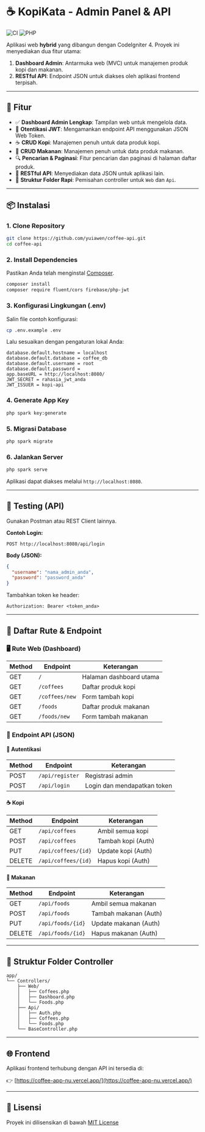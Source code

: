 
# ☕ KopiKata - Admin Panel & API

![CI](https://img.shields.io/badge/CodeIgniter-4-orange) ![PHP](https://img.shields.io/badge/PHP-8.2-blue)

Aplikasi web **hybrid** yang dibangun dengan CodeIgniter 4. Proyek ini menyediakan dua fitur utama:
1.  **Dashboard Admin**: Antarmuka web (MVC) untuk manajemen produk kopi dan makanan.
2.  **RESTful API**: Endpoint JSON untuk diakses oleh aplikasi frontend terpisah.

---

## 🚀 Fitur

- ✅ **Dashboard Admin Lengkap**: Tampilan web untuk mengelola data.
- 🔐 **Otentikasi JWT**: Mengamankan endpoint API menggunakan JSON Web Token.
- ☕ **CRUD Kopi**: Manajemen penuh untuk data produk kopi.
- 🍔 **CRUD Makanan**: Manajemen penuh untuk data produk makanan.
- 🔍 **Pencarian & Paginasi**: Fitur pencarian dan paginasi di halaman daftar produk.
- 📡 **RESTful API**: Menyediakan data JSON untuk aplikasi lain.
- 🧩 **Struktur Folder Rapi**: Pemisahan controller untuk `Web` dan `Api`.

---

## 📦 Instalasi

### 1. Clone Repository
```bash
git clone https://github.com/yuiawen/coffee-api.git
cd coffee-api
```

### 2. Install Dependencies

Pastikan Anda telah menginstal [Composer](https://getcomposer.org/).

```bash
composer install
composer require fluent/cors firebase/php-jwt
```

### 3. Konfigurasi Lingkungan (.env)

Salin file contoh konfigurasi:

```bash
cp .env.example .env
```

Lalu sesuaikan dengan pengaturan lokal Anda:

```dotenv
database.default.hostname = localhost
database.default.database = coffee_db
database.default.username = root
database.default.password = 
app.baseURL = http://localhost:8080/
JWT_SECRET = rahasia_jwt_anda
JWT_ISSUER = kopi-api
```

### 4. Generate App Key

```bash
php spark key:generate
```

### 5. Migrasi Database

```bash
php spark migrate
```

### 6. Jalankan Server

```bash
php spark serve
```

Aplikasi dapat diakses melalui `http://localhost:8080`.

---

## 🧪 Testing (API)

Gunakan Postman atau REST Client lainnya.

**Contoh Login:**
```
POST http://localhost:8080/api/login
```

**Body (JSON):**
```json
{
  "username": "nama_admin_anda",
  "password": "password_anda"
}
```

Tambahkan token ke header:
```
Authorization: Bearer <token_anda>
```

---

## 🔀 Daftar Rute & Endpoint

### 🖥️ Rute Web (Dashboard)

| Method | Endpoint         | Keterangan                    |
|--------|------------------|-------------------------------|
| GET    | `/`              | Halaman dashboard utama       |
| GET    | `/coffees`       | Daftar produk kopi            |
| GET    | `/coffees/new`   | Form tambah kopi              |
| GET    | `/foods`         | Daftar produk makanan         |
| GET    | `/foods/new`     | Form tambah makanan           |

### 📡 Endpoint API (JSON)

#### 🔐 Autentikasi

| Method | Endpoint         | Keterangan                     |
|--------|------------------|--------------------------------|
| POST   | `/api/register`  | Registrasi admin               |
| POST   | `/api/login`     | Login dan mendapatkan token    |

#### ☕ Kopi

| Method | Endpoint             | Keterangan                     |
|--------|----------------------|--------------------------------|
| GET    | `/api/coffees`       | Ambil semua kopi               |
| POST   | `/api/coffees`       | Tambah kopi (Auth)             |
| PUT    | `/api/coffees/{id}`  | Update kopi (Auth)             |
| DELETE | `/api/coffees/{id}`  | Hapus kopi (Auth)              |

#### 🍔 Makanan

| Method | Endpoint             | Keterangan                     |
|--------|----------------------|--------------------------------|
| GET    | `/api/foods`         | Ambil semua makanan            |
| POST   | `/api/foods`         | Tambah makanan (Auth)          |
| PUT    | `/api/foods/{id}`    | Update makanan (Auth)          |
| DELETE | `/api/foods/{id}`    | Hapus makanan (Auth)           |

---

## 📁 Struktur Folder Controller

```
app/
└── Controllers/
    ├── Web/
    │   ├── Coffees.php
    │   ├── Dashboard.php
    │   └── Foods.php
    ├── Api/
    │   ├── Auth.php
    │   ├── Coffees.php
    │   └── Foods.php
    └── BaseController.php
```

---

## 🌐 Frontend

Aplikasi frontend terhubung dengan API ini tersedia di:

👉 [https://coffee-app-nu.vercel.app/](https://coffee-app-nu.vercel.app/)

---

## 📄 Lisensi

Proyek ini dilisensikan di bawah [MIT License](https://choosealicense.com/licenses/mit/)
